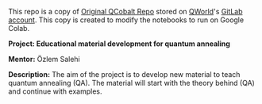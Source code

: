 This repo is a copy of [Original QCobalt Repo](https://gitlab.com/qworld/qresearch/qintern2021/12_educational-material-development-for-quantum-annealing) stored on [QWorld](https://qworld.net)'s [GitLab account](https://gitlab.com/qworld). 
This copy is created to modify the notebooks to run on Google Colab. 

**Project: Educational material development for quantum annealing**

**Mentor:** Özlem Salehi

**Description:** The aim of the project is to develop new material to teach quantum annealing (QA). The material will start with the theory behind (QA) and continue with examples.

